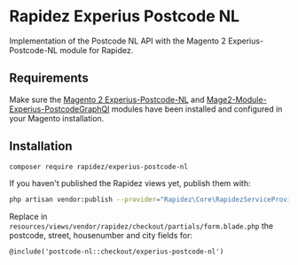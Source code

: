 # Rapidez Experius Postcode NL
Implementation of the Postcode NL API with the Magento 2 Experius-Postcode-NL module for Rapidez.

## Requirements
Make sure the [Magento 2 Experius-Postcode-NL](https://github.com/experius/Magento-2-Module-Experius-Postcode-NL) and [Mage2-Module-Experius-PostcodeGraphQl](https://github.com/experius/Mage2-Module-Experius-PostcodeGraphQl) modules have been installed and configured in your Magento installation.

## Installation
```bash
composer require rapidez/experius-postcode-nl
```

If you haven't published the Rapidez views yet, publish them with:
```bash
php artisan vendor:publish --provider="Rapidez\Core\RapidezServiceProvider" --tag=views
```

Replace in `resources/views/vendor/rapidez/checkout/partials/form.blade.php` the postcode, street, housenumber and city fields for:
```blade
@include('postcode-nl::checkout/experius-postcode-nl')
```
